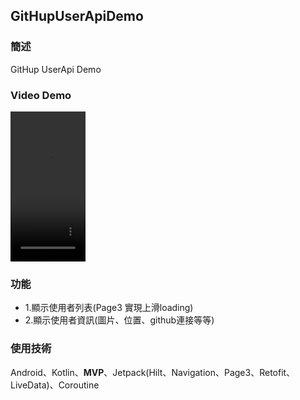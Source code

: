 <h2>GitHupUserApiDemo</h2>

<h3>簡述</h3>
<p>GitHup UserApi Demo</p>

<h3>Video Demo</h3>
<video 
width="120" height="240" src="https://user-images.githubusercontent.com/16238242/182602686-8d2c734d-37ec-419c-9378-86d160d82c4a.mp4" >
</video>

<h3>功能</h3>
<ul>
<li>1.顯示使用者列表(Page3 實現上滑loading)</li>
<li>2.顯示使用者資訊(圖片、位置、github連接等等)</li>
</ul>

<h3>使用技術</h3>
<p>Android、Kotlin、<b>MVP</b>、Jetpack(Hilt、Navigation、Page3、Retofit、LiveData)、Coroutine</p>

